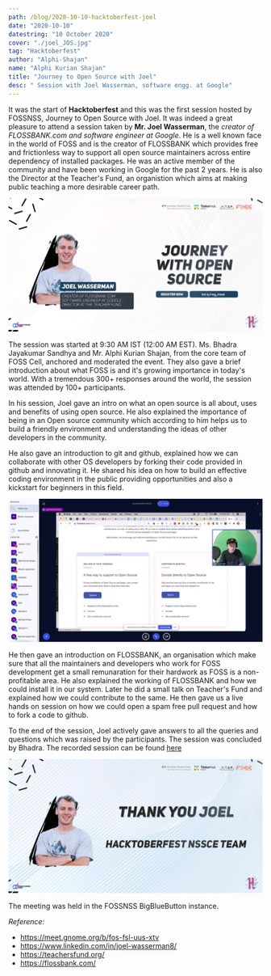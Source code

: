 ```yaml
---
path: /blog/2020-10-10-hacktoberfest-joel
date: "2020-10-10"
datestring: "10 October 2020"
cover: "./joel_JOS.jpg"
tag: "Hacktoberfest"
author: "Alphi-Shajan"
name: "Alphi Kurian Shajan"
title: "Journey to Open Source with Joel"
desc: " Session with Joel Wasserman, software engg. at Google"
---
```


It was the start of __Hacktoberfest__ and this was the first session hosted by FOSSNSS, Journey to Open Source with Joel. It was indeed a great pleasure to attend a session taken by __Mr. Joel Wasserman__, the _creator of FLOSSBANK.com and software engineer at Google_. He is a well known face in the world of FOSS and is the creator of FLOSSBANK which provides free and frictionless way to support all open source maintainers across entire dependency of installed packages. He was an active member of the community and have been working in Google for the past 2 years. He is also the Director at the Teacher's Fund, an organistion which aims at making public teaching a more desirable career path.

![Poster](./joel_JOS.jpg)

The session was started at 9:30 AM IST (12:00 AM EST). Ms. Bhadra Jayakumar Sandhya and Mr. Alphi Kurian Shajan, from the core team of FOSS Cell, anchored and moderated the event. They also gave a brief introduction about what FOSS is and it's growing importance in today's world. With a tremendous 
300+ responses around the world, the session was attended by 100+ participants.


In his session, Joel gave an intro on what an open source is all about, uses and benefits of using open source. He also explained the importance of being in an Open source community which according to him helps us to build a friendly environment and understanding the ideas of other developers in the community.

 He also gave an introduction to git and github, explained how we can collaborate with other OS developers by forking their code provided in github and innovating it. He shared his idea on how to build an effective coding environment in the public providing opportunities and also a kickstart for beginners in this field.

![Session picture](./session1.jpg)

 He then gave an introduction on FLOSSBANK, an organisation which make sure that all the maintainers and developers who work for FOSS development get a small remunaration for their hardwork as FOSS is a non-profitable area. He also explained the working of FLOSSBANK and how we could install it in our system.
 Later he did a small talk on Teacher's Fund and explained how we could contribute to the same. He then gave us a live hands on session on how we could open a spam free pull request and how to fork a code to github.  

 To the end of the session, Joel actively gave answers to all the queries and questions which was raised by the participants. The session was concluded by Bhadra. The recorded session can be found [here](https://meet.gnome.org/playback/presentation/2.0/playback.html?meetingId=49c8a56817d0278595cc8648a858d207ea8e4f05-1602300657871)

![Thank you poster](./Thankyou.jpg)

 The meeting was held in the FOSSNSS BigBlueButton instance.


_Reference:_

- https://meet.gnome.org/b/fos-fsl-uus-xtv
- https://www.linkedin.com/in/joel-wasserman8/
- https://teachersfund.org/
- https://flossbank.com/

